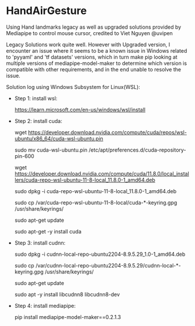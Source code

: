 # HandAirGesture

Using Hand landmarks legacy as well as upgraded solutions provided by Mediapipe to control mouse cursor, credited to Viet Nguyen @uvipen

Legacy Solutions work quite well. However with Upgraded version, I encounter an issue where it seems to be a known issue in Windows related to 'pyyaml' and 'tf datasets' versions, which in turn make pip looking at multiple versions of mediapipe-model-maker to determine which version is compatible with other requirements, and in the end unable to resolve the issue.

Solution log using Windows Subsystem for Linux(WSL):

- Step 1: install wsl:

  https://learn.microsoft.com/en-us/windows/wsl/install

- Step 2: install cuda:

  wget https://developer.download.nvidia.com/compute/cuda/repos/wsl-ubuntu/x86_64/cuda-wsl-ubuntu.pin

  sudo mv cuda-wsl-ubuntu.pin /etc/apt/preferences.d/cuda-repository-pin-600

  wget https://developer.download.nvidia.com/compute/cuda/11.8.0/local_installers/cuda-repo-wsl-ubuntu-11-8-local_11.8.0-1_amd64.deb

  sudo dpkg -i cuda-repo-wsl-ubuntu-11-8-local_11.8.0-1_amd64.deb

  sudo cp /var/cuda-repo-wsl-ubuntu-11-8-local/cuda-\*-keyring.gpg /usr/share/keyrings/

  sudo apt-get update

  sudo apt-get -y install cuda

- Step 3: install cudnn:

  sudo dpkg -i cudnn-local-repo-ubuntu2204-8.9.5.29_1.0-1_amd64.deb

  sudo cp /var/cudnn-local-repo-ubuntu2204-8.9.5.29/cudnn-local-\*-keyring.gpg /usr/share/keyrings/

  sudo apt-get update

  sudo apt -y install libcudnn8 libcudnn8-dev

- Step 4: install mediapipe:

  pip install mediapipe-model-maker==0.2.1.3
